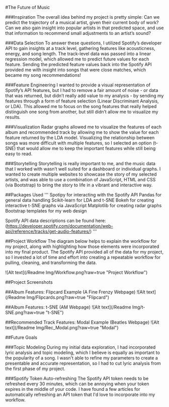 #The Future of Music

###Inspiration
The overall idea behind my project is pretty simple: Can we predict the trajectory of a musical artist, given their current body of work? Can we also gain insight into popular artists in that predicted space, and use that information to recommend small adjustments to an artist’s sound?

###Data Selection
To answer these questions, I utilized Spotify’s developer API to gain insights at a track level, gathering features like acousticness, energy, and song length. The track-level data was passed into a linear regression model, which allowed me to predict future values for each feature. Sending the predicted feature values back into the Spotify API provided me with insight into songs that were close matches, which became my song recommendations!

###Feature Engineering
I wanted to provide a visual representation of Spotify’s API features, but I had to remove a fair amount of noise - or data that was returned, but didn’t really add value to my analysis - by sending my features through a form of feature selection (Linear Discriminant Analysis, or LDA). This allowed me to focus on the song features that really helped distinguish one song from another, but still didn’t allow me to visualize my results.

###Visualization
Radar graphs allowed me to visualize the features of each album and recommended track by allowing me to show the value for each feature returned by the LDA model. Visualizing the relationship between songs was more difficult with multiple features, so I selected an option (t-SNE) that would allow me to keep the important features while still being easy to read.

###Storytelling
Storytelling is really important to me, and the music data that I worked with wasn’t well suited for a dashboard or individual graphs. I wanted to create multiple websites to showcase the story of my selected artists, and was able to use a combination of JavaScript, HTML and CSS (via Bootstrap) to bring the story to life in a vibrant and interactive way.

##Packages Used
'''
Spotipy for interacting with the Spotify API
Pandas for general data handling
Scikit-learn for LDA and t-SNE
Bokeh for creating interactive t-SNE graphs via JavaScript
Matplotlib for creating radar graphs
Bootstrap templates for my web design

Spotify API data descriptions can be found here: (https://developer.spotify.com/documentation/web-api/reference/tracks/get-audio-features/)
'''

##Project Workflow
The diagram below helps to explain the workflow for my project, along with highlighting how those elements were incorporated into my final product. The Spotify API provided all of the data for my project, so I invested a lot of time and effort into creating a repeatable workflow for pulling, cleaning, and transforming the data.

![Alt text](/Readme Img/Workflow.png?raw=true "Project Workflow")

##Project Screenshots

##Album Features: Flipcard Example (A Fine Frenzy Webpage)
![Alt text](/Readme Img/Flipcards.png?raw=true "Flipcard")

##Album Features: t-SNE (AM Webpage)
![Alt text](/Readme Img/t-SNE.png?raw=true "t-SNE")

##Recommended Track Features: Modal Example (Beatles Webpage)
![Alt text](/Readme Img/Rec_Modal.png?raw=true "Modal")

##Future Goals

###Topic Modeling
During my initial data exploration, I had incorporated lyric analysis and topic modeling, which I believe is equally as important to the popularity of a song. I wasn't able to refine my parameters to create a presentable and accurate representation, so I had to cut lyric analysis from the first phase of my project.

###Spotify Token Auto-refreshing
The Spotify API token needs to be refreshed every 30 minutes, which can be annoying when your token expires in the middle of your code. I have found a few articles for automatically refreshing an API token that I'd love to incorporate into my workflow.
